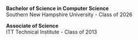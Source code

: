 **Bachelor of Science in Computer Science**  
Southern New Hampshire University - Class of 2026

**Associate of Science**  
ITT Technical Institute - Class of 2013
